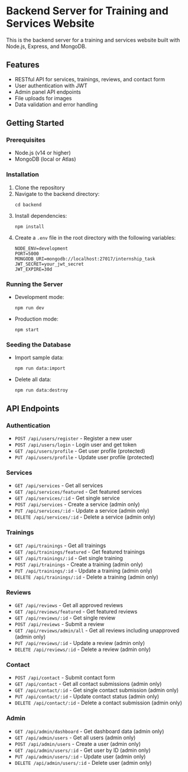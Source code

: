 # Backend Server for Training and Services Website

This is the backend server for a training and services website built with Node.js, Express, and MongoDB.

## Features

- RESTful API for services, trainings, reviews, and contact form
- User authentication with JWT
- Admin panel API endpoints
- File uploads for images
- Data validation and error handling

## Getting Started

### Prerequisites

- Node.js (v14 or higher)
- MongoDB (local or Atlas)

### Installation

1. Clone the repository
2. Navigate to the backend directory:
   ```
   cd backend
   ```
3. Install dependencies:
   ```
   npm install
   ```
4. Create a `.env` file in the root directory with the following variables:
   ```
   NODE_ENV=development
   PORT=5000
   MONGODB_URI=mongodb://localhost:27017/internship_task
   JWT_SECRET=your_jwt_secret
   JWT_EXPIRE=30d
   ```

### Running the Server

- Development mode:
  ```
  npm run dev
  ```
- Production mode:
  ```
  npm start
  ```

### Seeding the Database

- Import sample data:
  ```
  npm run data:import
  ```
- Delete all data:
  ```
  npm run data:destroy
  ```

## API Endpoints

### Authentication

- `POST /api/users/register` - Register a new user
- `POST /api/users/login` - Login user and get token
- `GET /api/users/profile` - Get user profile (protected)
- `PUT /api/users/profile` - Update user profile (protected)

### Services

- `GET /api/services` - Get all services
- `GET /api/services/featured` - Get featured services
- `GET /api/services/:id` - Get single service
- `POST /api/services` - Create a service (admin only)
- `PUT /api/services/:id` - Update a service (admin only)
- `DELETE /api/services/:id` - Delete a service (admin only)

### Trainings

- `GET /api/trainings` - Get all trainings
- `GET /api/trainings/featured` - Get featured trainings
- `GET /api/trainings/:id` - Get single training
- `POST /api/trainings` - Create a training (admin only)
- `PUT /api/trainings/:id` - Update a training (admin only)
- `DELETE /api/trainings/:id` - Delete a training (admin only)

### Reviews

- `GET /api/reviews` - Get all approved reviews
- `GET /api/reviews/featured` - Get featured reviews
- `GET /api/reviews/:id` - Get single review
- `POST /api/reviews` - Submit a review
- `GET /api/reviews/admin/all` - Get all reviews including unapproved (admin only)
- `PUT /api/reviews/:id` - Update a review (admin only)
- `DELETE /api/reviews/:id` - Delete a review (admin only)

### Contact

- `POST /api/contact` - Submit contact form
- `GET /api/contact` - Get all contact submissions (admin only)
- `GET /api/contact/:id` - Get single contact submission (admin only)
- `PUT /api/contact/:id` - Update contact status (admin only)
- `DELETE /api/contact/:id` - Delete a contact submission (admin only)

### Admin

- `GET /api/admin/dashboard` - Get dashboard data (admin only)
- `GET /api/admin/users` - Get all users (admin only)
- `POST /api/admin/users` - Create a user (admin only)
- `GET /api/admin/users/:id` - Get user by ID (admin only)
- `PUT /api/admin/users/:id` - Update user (admin only)
- `DELETE /api/admin/users/:id` - Delete user (admin only) 